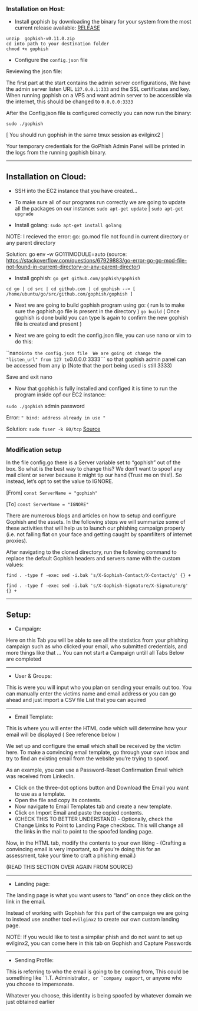 

### Installation on Host:

* Install gophish by downloading the binary for your system from the most current release available: [RELEASE](https://github.com/gophish/gophish/releases/)

```
unzip  gophish-v0.11.0.zip 
cd into path to your destination folder
chmod +x gophish
```
* Configure the ```config.json``` file

Reviewing the json file:

The first part at the start contains the admin server configurations, We have the admin server listen URL ```127.0.0.1:333``` and the SSL certificates and key. When running gophish on a VPS and want admin server to be accessible via the internet, this should be changed to ```0.0.0.0:3333```

After the Config.json file is configured correctly you can now run the binary:

```sudo ./gophish```

[ You should run gophish in the same tmux session as evilginx2 ]

Your temporary credentials for the GoPhish Admin Panel will be printed in the logs from the running gophish binary.

***

## Installation on Cloud:

* SSH into the EC2 instance that you have created...
* To make sure all of our programs run correctly we are going to update all the packages on our instance:
```sudo apt-get update``` | ```sudo apt-get upgrade```

* Install golang:
```sudo apt-get install golang```

NOTE: I recieved the error: go: go.mod file not found in current directory or any parent directory

Solution: go env -w GO111MODULE=auto (source: https://stackoverflow.com/questions/67929883/go-error-go-go-mod-file-not-found-in-current-directory-or-any-parent-director)
            
* Install gophish:
```go get github.com/gophish/gophish```

```cd go | cd src | cd github.com | cd gophish --> [ /home/ubuntu/go/src/github.com/gophish/gophish ]```

* Next we are going to build gophish program using go: ( run ls to make sure the gophish.go file is present in the directory )
```go build``` ( Once gophish is done build you can type ls again to confirm the new gophish file is created and present )

* Next we are going to edit the config.json file, you can use nano or vim to do this:

``nano``` into the config.json file 
We are going ot change the "listen_url" from 127 to ```0.0.0.0:3333``` so that gophish admin panel can be accessed from any ip (Note that the port being used is still 3333)

Save and exit nano

* Now that gophish is fully installed and configed it is time to run the program inside opf our EC2 instance:

```sudo ./gophish```
admin
password
            
Error: ```" bind: address already in use "```

Solution: ```sudo fuser -k 80/tcp``` [Source](https://github.com/gophish/gophish/issues/709)


***

### Modification setup

In the file config.go there is a Server variable set to “gophish” out of the box. So what is the best way to change this? We don’t want to spoof any mail client or server because it might tip our hand (Trust me on this!). So instead, let’s opt to set the value to IGNORE.

[From] ```const ServerName = "gophish"```

[To] ```const ServerName = "IGNORE"```

There are numerous blogs and articles on how to setup and configure Gophish and the assets. In the following steps we will summarize some of these activities that will help us to launch our phishing campaign properly (i.e. not falling flat on your face and getting caught by spamfilters of internet proxies).

After navigating to the cloned directory, run the following command to replace the default Gophish headers and servers name with the custom values:

```find . -type f -exec sed -i.bak 's/X-Gophish-Contact/X-Contact/g' {} +```

```find . -type f -exec sed -i.bak 's/X-Gophish-Signature/X-Signature/g' {} +```

***

## Setup:

* Campaign:

Here on this Tab you will be able to see all the statistics from your phishing campaign such as who clicked your email, who submitted credentials, and more things like that ... You can not start a Campaign untill all Tabs Below are completed 

***

* User & Groups:

This is were you will input who you plan on sending your emails out too. You can manually enter the victims name and email address or you can go ahead and just import a CSV file List that you can aquired 


***

* Email Template:

This is where you will enter the HTML code which will determine how your email will be displayed ( See reference below ) 

We set up and configure the email which shall be received by the victim here. To make a convincing email template, go through your own inbox and try to find an existing email from the website you’re trying to spoof. 

As an example, you can use a Password-Reset Confirmation Email which was received from LinkedIn.

* Click on the three-dot options button and Download the Email you want to use as a template.
* Open the file and copy its contents.
* Now navigate to Email Templates tab and create a new template. 
* Click on Import Email and paste the copied contents.
* (CHECK THIS TO BETTER UNDERSTAND) - Optionally, check the Change Links to Point to Landing Page checkbox. This will change all the links in the mail to point to the spoofed landing page.

Now, in the HTML tab, modify the contents to your own liking - (Crafting a convincing email is very important, so if you’re doing this for an assessment, take your time to craft a phishing email.)

(READ THIS SECTION OVER AGAIN FROM SOURCE)

*** 

* Landing page:

The landing page is what you want users to “land” on once they click on the link in the email. 

Instead of working with Gophish for this part of the campaign we are going to instead use another tool ```evilginx2``` to create our own custom landing page.

NOTE: If you would like to test a simpilar phish and do not want to set up evilginx2, you can come here in this tab on Gophish and Capture Passwords 



***

* Sending Profile:

This is referring to who the email is going to be coming from, This could be something like ``I.T. Administrator```, or `company support```, or anyone who you choose to impersonate.

Whatever you choose, this identity is being spoofed by whatever domain we just obtained earlier
